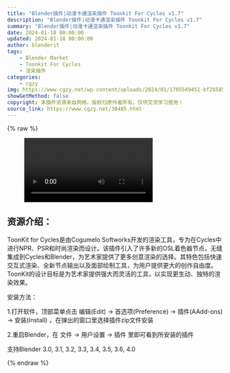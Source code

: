 ```yaml
---
title: "Blender插件|动漫卡通渲染插件 Toonkit For Cycles v1.7"
description: "Blender插件|动漫卡通渲染插件 Toonkit For Cycles v1.7"
summary: "Blender插件|动漫卡通渲染插件 Toonkit For Cycles v1.7"
date: 2024-01-18 00:00:00
updated: 2024-01-18 00:00:00
author: blenderit
tags: 
    - Blender Market
    - Toonkit For Cycles
    - 渲染插件
categories:
    - cgzy
img: https://www.cgzy.net/wp-content/uploads/2024/01/1705549451-bf2b585aaeb7a04.webp
showGetMethod: false
copyright: 本插件资源来自网络，版权归原作者所有，仅供交流学习使用！
source_link: https://www.cgzy.net/38485.html
---
```


{% raw %}
<figure class="wp-block-video aligncenter"><video controls src="http://cloud.video.taobao.com/play/u/null/p/1/e/6/t/1/446979966442.mp4"></video></figure><div class="wp-block-pandastudio-title"><div class="title_style_01"><h2 id="h2-0">资源介绍：</h2></div></div><p class="is-style-text-indent-2em">ToonKit for Cycles是由Cogumelo Softworks开发的渲染工具，专为在Cycles中进行NPR、PSR和时尚渲染而设计。该插件引入了许多新的OSL着色器节点，无缝集成到Cycles和Blender，为艺术家提供了更多创意渲染的选择。其特色包括快速交互式渲染、全新节点输出以及面部绘制工具，为用户提供更大的创作自由度。 ToonKit的设计目标是为艺术家提供强大而灵活的工具，以实现更生动、独特的渲染效果。</p><div class="wp-block-pandastudio-title"><div class="title_style_01"><p>安装方法：</p></div></div><p>1.打开软件，顶部菜单点击 编辑(Edit) → 首选项(Preference) → 插件(AAdd-ons) → 安装(Install) ，在弹出的窗口里选择插件zip文件安装</p><p>2.重启Blender，在 文件 → 用户设置 → 插件 里即可看到所安装的插件</p><div class="wp-block-pandastudio-tips"><div class="tip success "><p>支持Blender 3.0, 3.1, 3.2, 3.3, 3.4, 3.5, 3.6, 4.0</p>
</div></div>
<div style="display: none">cgzy</div>
{% endraw %}